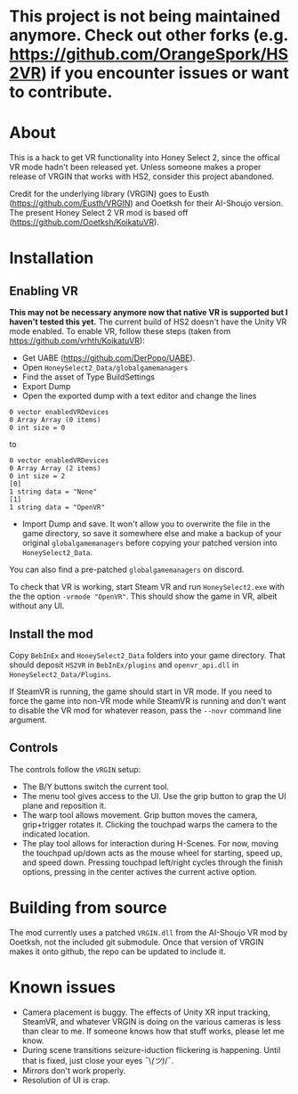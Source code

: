 # This project is not being maintained anymore. Check out other forks (e.g. https://github.com/OrangeSpork/HS2VR) if you encounter issues or want to contribute.

# About

This is a hack to get VR functionality into Honey Select 2, since the offical VR mode hadn't been released yet. Unless someone makes a proper release of VRGIN that works with HS2, consider this project abandoned.

Credit for the underlying library (VRGIN) goes to Eusth (https://github.com/Eusth/VRGIN) and Ooetksh for their AI-Shoujo version.
The present Honey Select 2 VR mod is based off (https://github.com/Ooetksh/KoikatuVR). 

# Installation
## Enabling VR
**This may not be necessary anymore now that native VR is supported but I haven't tested this yet.** The current build of HS2 doesn't have the Unity VR mode enabled. To enable VR, follow these steps (taken from https://github.com/vrhth/KoikatuVR):

- Get UABE (https://github.com/DerPopo/UABE).
- Open `HoneySelect2_Data/globalgamemanagers`
- Find the asset of Type BuildSettings
- Export Dump
- Open the exported dump with a text editor and change the lines

```
0 vector enabledVRDevices
0 Array Array (0 items)
0 int size = 0
```
to
```
0 vector enabledVRDevices
0 Array Array (2 items)
0 int size = 2
[0]
1 string data = "None"
[1]
1 string data = "OpenVR"
```
- Import Dump and save. It won't allow you to overwrite the file in the game directory, so save it somewhere else and make a backup of your original `globalgamemanagers` before copying your patched version into `HoneySelect2_Data`.

You can also find a pre-patched `globalgamemanagers` on discord.

To check that VR is working, start Steam VR and run `HoneySelect2.exe` with the the option `-vrmode "OpenVR"`. This should show the game in VR, albeit without any UI.

## Install the mod

Copy `BebInEx` and `HoneySelect2_Data` folders into your game directory. That should deposit `HS2VR` in `BebInEx/plugins` and `openvr_api.dll` in `HoneySelect2_Data/Plugins`.

If SteamVR is running, the game should start in VR mode. If you need to force the game into non-VR mode while SteamVR is running and don't want to disable the VR mod for whatever reason, pass the `--novr` command line argument.

## Controls
The controls follow the `VRGIN` setup: 
- The B/Y buttons switch the current tool.
- The menu tool gives access to the UI. Use the grip button to grap the UI plane and reposition it.
- The warp tool allows movement. Grip button moves the camera, grip+trigger rotates it. Clicking the touchpad warps the camera to the indicated location.
- The play tool allows for interaction during H-Scenes. For now, moving the touchpad up/down acts as the mouse wheel for starting, speed up, and speed down. Pressing touchpad left/right cycles through the finish options, pressing in the center actives the current active option.

# Building from source

The mod currently uses a patched `VRGIN.dll` from the AI-Shoujo VR mod by Ooetksh, not the included git submodule. Once that version of VRGIN makes it onto github, the repo can be updated to include it.

# Known issues
- Camera placement is buggy. The effects of Unity XR input tracking, SteamVR, and whatever VRGIN is doing on the various cameras is less than clear to me. If someone knows how that stuff works, please let me know.
- During scene transitions seizure-iduction flickering is happening. Until that is fixed, just close your eyes ¯\\_(ツ)_/¯.
- Mirrors don't work properly. 
- Resolution of UI is crap.
